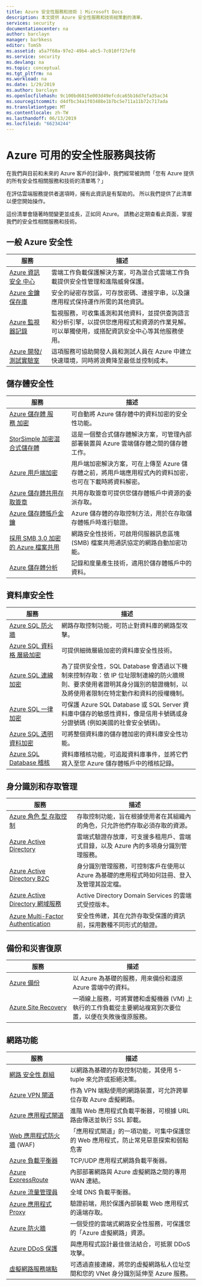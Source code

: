 ```yaml
---
title: Azure 安全性服務和技術 | Microsoft Docs
description: 本文提供 Azure 安全性服務和技術經策劃的清單。
services: security
documentationcenter: na
author: barclayn
manager: barbkess
editor: TomSh
ms.assetid: a5a7f60a-97e2-49b4-a8c5-7c010ff27ef8
ms.service: security
ms.devlang: na
ms.topic: conceptual
ms.tgt_pltfrm: na
ms.workload: na
ms.date: 1/29/2019
ms.author: barclayn
ms.openlocfilehash: 9c100bd6815e003d49efcdca65b16d7efa35ac34
ms.sourcegitcommit: d4dfbc34a1f03488e1b7bc5e711a11b72c717ada
ms.translationtype: MT
ms.contentlocale: zh-TW
ms.lasthandoff: 06/13/2019
ms.locfileid: "66234244"
---
```

# <a name="security-services-and-technologies-available-on-azure"></a>Azure 可用的安全性服務與技術

在我們與目前和未來的 Azure 客戶的討論中，我們經常被詢問「您有 Azure 提供的所有安全性相關服務和技術的清單嗎？」

在評估雲端服務提供者選項時，擁有此資訊是有幫助的。 所以我們提供了此清單以便您開始操作。

這份清單會隨著時間變更並成長，正如同 Azure。 請務必定期查看此頁面，掌握我們的安全性相關服務和技術。

## <a name="general-azure-security"></a>一般 Azure 安全性
|服務|描述|
|--------|--------|
|[Azure&nbsp;資訊安全&nbsp;中心](../security-center/security-center-intro.md)| 雲端工作負載保護解決方案，可為混合式雲端工作負載提供安全性管理和進階威脅保護。|
|[Azure 金鑰保存庫](../key-vault/key-vault-overview.md)| 安全的祕密存放區，可存放密碼、連接字串，以及讓應用程式保持運作所需的其他資訊。 |
|[Azure 監視器記錄](../log-analytics/log-analytics-overview.md)|監視服務，可收集遙測和其他資料，並提供查詢語言和分析引擎，以提供您應用程式和資源的作業見解。 可以單獨使用，或搭配資訊安全中心等其他服務使用。 |
|[Azure 開發/測試實驗室](../devtest-lab/devtest-lab-overview.md)|這項服務可協助開發人員和測試人員在 Azure 中建立快速環境，同時將浪費降至最低並控制成本。  |

<!---|[Azure&nbsp;Disk&nbsp;Encryption](azure-security-disk-encryption-overview.md)| THIS WILL GO TO THE NEW OVERVIEW TOPIC MEGHAN STEWART IS WRITING|--->

## <a name="storage-security"></a>儲存體安全性
|服務|描述|
|------|--------|
| [Azure&nbsp;儲存體&nbsp;服務&nbsp;加密](../storage/common/storage-service-encryption.md)|可自動將 Azure 儲存體中的資料加密的安全性功能。   |
|[StorSimple 加密混合式儲存體](../storsimple/storsimple-ova-overview.md)| 這是一個整合式儲存體解決方案，可管理內部部署裝置與 Azure 雲端儲存體之間的儲存體工作。|
|[Azure 用戶端加密](../storage/common/storage-client-side-encryption.md)| 用戶端加密解決方案，可在上傳至 Azure 儲存體之前，將用戶端應用程式內的資料加密，也可在下載時將資料解密。 |
| [Azure 儲存體共用存取簽章](../storage/common/storage-dotnet-shared-access-signature-part-1.md)|共用存取簽章可提供您儲存體帳戶中資源的委派存取。  |
|[Azure 儲存體帳戶金鑰](../storage/common/storage-create-storage-account.md)| Azure 儲存體的存取控制方法，用於在存取儲存體帳戶時進行驗證。 |
|[採用 SMB 3.0 加密的 Azure 檔案共用](../storage/files/storage-files-introduction.md)|網路安全性技術，可啟用伺服器訊息區塊 (SMB) 檔案共用通訊協定的網路自動加密功能。 |
|[Azure 儲存體分析](https://docs.microsoft.com/rest/api/storageservices/Storage-Analytics)| 記錄和度量產生技術，適用於儲存體帳戶中的資料。 |

<!------>

## <a name="database-security"></a>資料庫安全性
|服務|描述|
|------|--------|
| [Azure&nbsp;SQL&nbsp;防火牆](../sql-database/sql-database-firewall-configure.md)|網路存取控制功能，可防止對資料庫的網路型攻擊。 |
|[Azure&nbsp;SQL&nbsp;資料格&nbsp;層級加密](https://blogs.msdn.microsoft.com/sqlsecurity/2015/05/12/recommendations-for-using-cell-level-encryption-in-azure-sql-database/)| 可提供細微層級加密的資料庫安全性技術。  |
| [Azure&nbsp;SQL&nbsp;連線加密](../sql-database/sql-database-control-access.md)|為了提供安全性，SQL Database 會透過以下機制來控制存取：依 IP 位址限制連線的防火牆規則、要求使用者證明其身分識別的驗證機制，以及將使用者限制在特定動作和資料的授權機制。 |
| [Azure SQL 一律加密](https://docs.microsoft.com/sql/relational-databases/security/encryption/always-encrypted-database-engine?view=sql-server-2017)|可保護 Azure SQL Database 或 SQL Server 資料庫中儲存的敏感性資料，像是信用卡號碼或身分證號碼 (例如美國的社會安全號碼)。  |
| [Azure&nbsp;SQL&nbsp;透明資料加密](https://docs.microsoft.com/sql/relational-databases/security/encryption/transparent-data-encryption-azure-sql?view=azuresqldb-current)| 可將整個資料庫的儲存體加密的資料庫安全性功能。 |
| [Azure SQL Database 稽核](../sql-database/sql-database-auditing.md)|資料庫稽核功能，可追蹤資料庫事件，並將它們寫入至您 Azure 儲存體帳戶中的稽核記錄。  |


## <a name="identity-and-access-management"></a>身分識別和存取管理
|服務|描述|
|------|--------|
| [Azure&nbsp;角色&nbsp;型&nbsp;存取控制](../active-directory/role-based-access-control-configure.md)|存取控制功能，旨在根據使用者在其組織內的角色，只允許他們存取必須存取的資源。  |
| [Azure Active Directory](../active-directory/fundamentals/active-directory-whatis.md)|雲端式驗證存放庫，可支援多租用戶、雲端式目錄，以及 Azure 內的多項身分識別管理服務。  |
| [Azure Active Directory B2C](../active-directory-b2c/active-directory-b2c-overview.md)|身分識別管理服務，可控制客戶在使用以 Azure 為基礎的應用程式時如何註冊、登入及管理其設定檔。   |
| [Azure Active Directory 網域服務](../active-directory-domain-services/overview.md)| Active Directory Domain Services 的雲端式受控版本。 |
| [Azure Multi-Factor Authentication](../active-directory/authentication/multi-factor-authentication.md)| 安全性佈建，其在允許存取受保護的資訊前，採用數種不同形式的驗證。 |

## <a name="backup-and-disaster-recovery"></a>備份和災害復原
|服務|描述|
|------|--------|
| [Azure&nbsp;備份](../backup/backup-introduction-to-azure-backup.md)| 以 Azure 為基礎的服務，用來備份和還原 Azure 雲端中的資料。 |
| [Azure&nbsp;Site&nbsp;Recovery](../site-recovery/site-recovery-overview.md)|一項線上服務，可將實體和虛擬機器 (VM) 上執行的工作負載從主要網站複寫到次要位置，以便在失敗後復原服務。 |

## <a name="networking"></a>網路功能
|服務|描述|
|------|--------|
| [網路&nbsp;安全性&nbsp;群組](../virtual-network/virtual-networks-nsg.md)| 以網路為基礎的存取控制功能，其使用 5-tuple 來允許或拒絕決策。  |
| [Azure VPN 閘道](../vpn-gateway/vpn-gateway-about-vpngateways.md)| 作為 VPN 端點使用的網路裝置，可允許跨單位存取 Azure 虛擬網路。  |
| [Azure 應用程式閘道](../application-gateway/application-gateway-introduction.md)|進階 Web 應用程式負載平衡器，可根據 URL 路由傳送並執行 SSL 卸載。 |
|[Web 應用程式防火牆](../application-gateway/waf-overview.md) (WAF)|「應用程式閘道」的一項功能，可集中保護您的 Web 應用程式，防止常見惡意探索和弱點危害|
| [Azure 負載平衡器](../load-balancer/load-balancer-overview.md)|TCP/UDP 應用程式網路負載平衡器。 |
| [Azure ExpressRoute](../expressroute/expressroute-introduction.md)| 內部部署網路與 Azure 虛擬網路之間的專用 WAN 連結。 |
| [Azure 流量管理員](../traffic-manager/traffic-manager-overview.md)| 全域 DNS 負載平衡器。|
| [Azure 應用程式 Proxy](../active-directory/active-directory-application-proxy-get-started.md)| 驗證前端，用於保護內部裝載 Web 應用程式的遠端存取。 |
|[Azure 防火牆](../firewall/overview.md)|一個受控的雲端式網路安全性服務，可保護您的「Azure 虛擬網路」資源。|
|[Azure DDoS 保護](../virtual-network/ddos-protection-overview.md)|與應用程式設計最佳做法結合，可抵禦 DDoS 攻擊。|
|[虛擬網路服務端點](../virtual-network/virtual-network-service-endpoints-overview.md)|可透過直接連線，將您的虛擬網路私人位址空間和您的 VNet 身分識別延伸至 Azure 服務。|